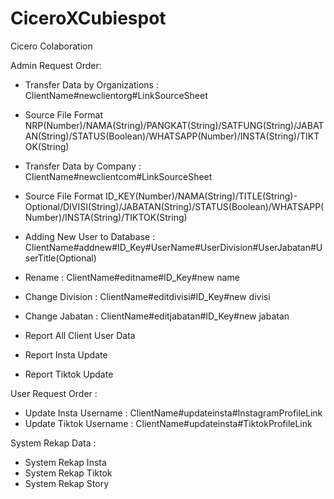 # CiceroXCubiespot
Cicero Colaboration

Admin Request Order:

- Transfer Data by Organizations : ClientName#newclientorg#LinkSourceSheet
- Source File Format NRP(Number)/NAMA(String)/PANGKAT(String)/SATFUNG(String)/JABATAN(String)/STATUS(Boolean)/WHATSAPP(Number)/INSTA(String)/TIKTOK(String)

- Transfer Data by Company : ClientName#newclientcom#LinkSourceSheet
- Source File Format ID_KEY(Number)/NAMA(String)/TITLE(String)- Optional/DIVISI(String)/JABATAN(String)/STATUS(Boolean)/WHATSAPP(Number)/INSTA(String)/TIKTOK(String)

- Adding New User to Database : ClientName#addnew#ID_Key#UserName#UserDivision#UserJabatan#UserTitle(Optional)
- Rename : ClientName#editname#ID_Key#new name
- Change Division : ClientName#editdivisi#ID_Key#new divisi
- Change Jabatan : ClientName#editjabatan#ID_Key#new jabatan
- Report All Client User Data
- Report Insta Update
- Report Tiktok Update

User Request Order :

- Update Insta Username : ClientName#updateinsta#InstagramProfileLink
- Update Tiktok Username : ClientName#updateinsta#TiktokProfileLink

System Rekap Data :

- System Rekap Insta
- System Rekap Tiktok
- System Rekap Story
